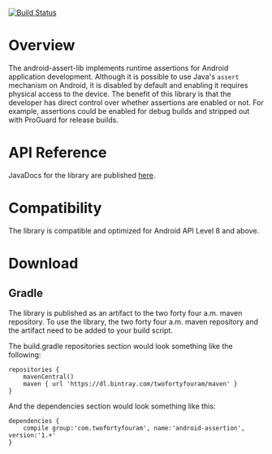 [![Build Status](https://travis-ci.org/twofortyfouram/android-assertion.png?branch=master)](https://travis-ci.org/twofortyfouram/android-assertion)
# Overview
The android-assert-lib implements runtime assertions for Android application development.  Although it is possible to use Java's ```assert``` mechanism on Android, it is disabled by default and enabling it requires physical access to the device.  The benefit of this library is that the developer has direct control over whether assertions are enabled or not.  For example, assertions could be enabled for debug builds and stripped out with ProGuard for release builds.


# API Reference
JavaDocs for the library are published [here](http://twofortyfouram.github.io/android-assertion).


# Compatibility
The library is compatible and optimized for Android API Level 8 and above.


# Download
## Gradle
The library is published as an artifact to the two forty four a.m. maven repository.  To use the library, the two forty four a.m. maven repository and the artifact need to be added to your build script.

The build.gradle repositories section would look something like the following:

    repositories {
        mavenCentral()
        maven { url 'https://dl.bintray.com/twofortyfouram/maven' }
    }

And the dependencies section would look something like this:
    
    dependencies {
        compile group:'com.twofortyfouram', name:'android-assertion', version:'1.+'
    }
